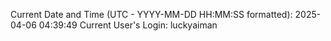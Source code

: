 Current Date and Time (UTC - YYYY-MM-DD HH:MM:SS formatted): 2025-04-06 04:39:49
Current User's Login: luckyaiman
